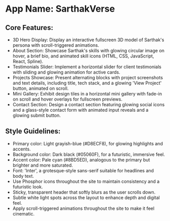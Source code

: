 # **App Name**: SarthakVerse

## Core Features:

- 3D Hero Display: Display an interactive fullscreen 3D model of Sarthak's persona with scroll-triggered animations.
- About Section: Showcase Sarthak's skills with glowing circular image on hover, a brief bio, and animated skill icons (HTML, CSS, JavaScript, React, Spline).
- Testimonials Slider: Implement a horizontal slider for client testimonials with sliding and glowing animation for active cards.
- Projects Showcase: Present alternating blocks with project screenshots and text details, including title, tech stack, and a glowing 'View Project' button, animated on scroll.
- Mini Gallery: Exhibit design tiles in a horizontal mini gallery with fade-in on scroll and hover overlays for fullscreen previews.
- Contact Section: Design a contact section featuring glowing social icons and a glass-style contact form with animated input reveals and a glowing submit button.

## Style Guidelines:

- Primary color: Light grayish-blue (#D8ECF8), for glowing highlights and accents.
- Background color: Dark black (#05060F), for a futuristic, immersive feel.
- Accent color: Pale cyan (#8BD5ED), analogous to the primary but brighter and more saturated.
- Font: 'Inter', a grotesque-style sans-serif suitable for headlines and body text.
- Use Phosphor icons throughout the site to maintain consistency and a futuristic look.
- Sticky, transparent header that softly blurs as the user scrolls down.
- Subtle white light spots across the layout to enhance depth and digital feel.
- Apply scroll-triggered animations throughout the site to make it feel cinematic.